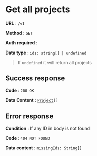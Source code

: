 # Get all projects

**URL** : `/v1`

**Method** : `GET`

**Auth required** :

**Data type** : `ids: string[] | undefined`

> If `undefined` it will return all projects

## Success response

**Code** : `200 OK`

**Data Content** : [`Project`](project.md)`[]`

## Error response

**Condition** : If any ID in body is not found

**Code** : `404 NOT FOUND`

**Data content** : `missingIds: String[]`
